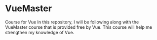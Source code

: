 # VueMaster
Course for Vue
In this repository, I will be following along with the VueMaster course that is provided free by Vue.  This course will help me strengthen my knowledge of Vue.  
